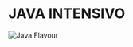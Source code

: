 # JAVA INTENSIVO
![Java Flavour](https://www.computerworld.es/archivos/202205/java-concurrency.png "Java Flavour")
